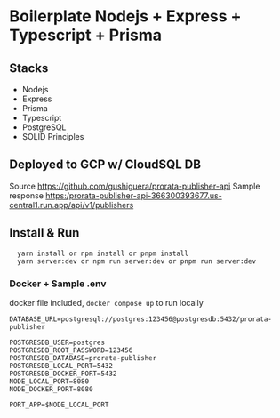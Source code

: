 # Boilerplate Nodejs + Express + Typescript + Prisma

## Stacks

- Nodejs
- Express
- Prisma
- Typescript
- PostgreSQL
- SOLID Principles

## Deployed to GCP w/ CloudSQL DB

Source <https://github.com/gushiguera/prorata-publisher-api>
Sample response <https:/prorata-publisher-api-366300393677.us-central1.run.app/api/v1/publishers>

## Install & Run

```
  yarn install or npm install or pnpm install
  yarn server:dev or npm run server:dev or pnpm run server:dev

```

### Docker + Sample .env

docker file included, `docker compose up` to run locally

```
DATABASE_URL=postgresql://postgres:123456@postgresdb:5432/prorata-publisher

POSTGRESDB_USER=postgres
POSTGRESDB_ROOT_PASSWORD=123456
POSTGRESDB_DATABASE=prorata-publisher
POSTGRESDB_LOCAL_PORT=5432
POSTGRESDB_DOCKER_PORT=5432
NODE_LOCAL_PORT=8080
NODE_DOCKER_PORT=8080

PORT_APP=$NODE_LOCAL_PORT
```
